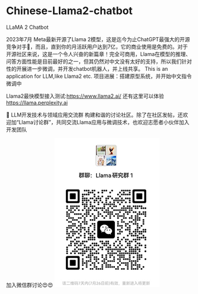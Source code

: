 # Chinese-Llama2-chatbot
LLaMA 2 Chatbot


2023年7月 Meta最新开源了Llama 2模型，这是迄今为止ChatGPT最强大的开源竞争对手🤯，而且，直到你的月活跃用户达到7亿，它的商业使用是免费的。对于开源社区来说，这是一个令人兴奋的新篇章！完全可商用，Llama在模型的推理、问答方面性能是目前最好的之一，但其仍然对中文没有太好的支持，所以我们针对性的开展进一步微调，并开发chatbot机器人，并上线共享。
This is an application for LLM,like  Llama2 etc. 
项目进展：搭建原型系统，并开始中文指令微调中

Llama2最快模型接入测试:https://www.llama2.ai/
        还有这里可以体验 https://llama.perplexity.ai

🤔 LLM开发技术与领域应用交流群
构建和谐的讨论社区。除了在社区发帖，还欢迎加“Llama讨论群”，共同交流Llama应用与微调技术，也欢迎志愿者小伙伴加入开发团队

加入微信群讨论😍😍
![讨论群](https://github.com/sportwell2020/Chinese-Llama2-chatbot/blob/main/Llama%E7%A0%94%E7%A9%B6%E7%BE%A4.jpg)
